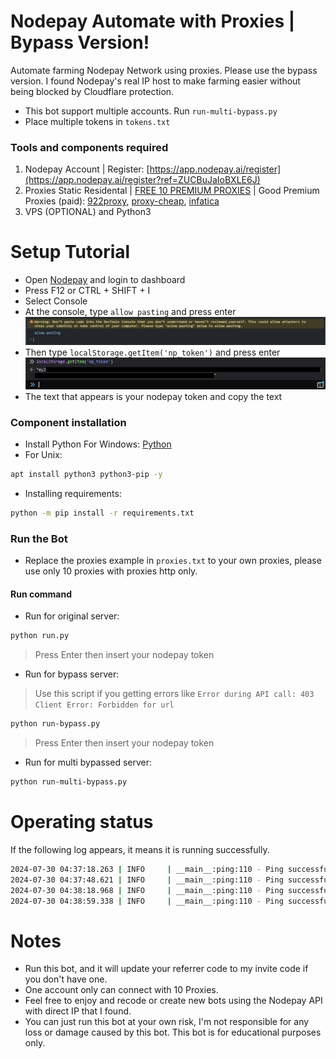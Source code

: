 # Nodepay Automate with Proxies | Bypass Version!
Automate farming Nodepay Network using proxies. Please use the bypass version. I found Nodepay's real IP host to make farming easier without being blocked by Cloudflare protection. 
- This bot support multiple accounts. Run ```run-multi-bypass.py```
- Place multiple tokens in ```tokens.txt```
### Tools and components required
1. Nodepay Account | Register: [https://app.nodepay.ai/register](https://app.nodepay.ai/register?ref=ZUCBuJaIoBXLE6J)
2. Proxies Static Residental | [FREE 10 PREMIUM PROXIES](https://www.webshare.io/?referral_code=p7k7whpdu2jg) | Good Premium Proxies (paid): [922proxy](https://www.922proxy.com/register?inviter_code=d03d4fed), [proxy-cheap](https://app.proxy-cheap.com/r/JysUiH), [infatica](https://dashboard.infatica.io/aff.php?aff=544)
3. VPS (OPTIONAL) and Python3
# Setup Tutorial
- Open [Nodepay](https://app.nodepay.ai/register?ref=ZUCBuJaIoBXLE6J) and login to dashboard
- Press F12 or CTRL + SHIFT + I
- Select Console
- At the console, type ```allow pasting``` and press enter
![0001](https://github.com/im-hanzou/getgrass_bot/blob/main/pasting.JPG)
- Then type ``localStorage.getItem('np_token')`` and press enter
![0002](https://github.com/im-hanzou/getgrass_bot/blob/main/nodepaytoken.png)
- The text that appears is your nodepay token and copy the text
### Component installation
- Install Python For Windows: [Python](https://www.python.org/ftp/python/3.13.0/python-3.13.0-amd64.exe)
- For Unix:
```bash
apt install python3 python3-pip -y
```
- Installing requirements: 
```bash
python -m pip install -r requirements.txt
```
### Run the Bot
- Replace the proxies example in ```proxies.txt``` to your own proxies, please use only 10 proxies with proxies http only.
#### Run command
- Run for original server:
```bash
python run.py
```
>Press Enter then insert your nodepay token
- Run for bypass server:
>Use this script if you getting errors like ```Error during API call: 403 Client Error: Forbidden for url```
```bash
python run-bypass.py
```
>Press Enter then insert your nodepay token
- Run for multi bypassed server:
```bash
python run-multi-bypass.py
```
# Operating status
If the following log appears, it means it is running successfully.
```bash
2024-07-30 04:37:18.263 | INFO     | __main__:ping:110 - Ping successful: {'success': True, 'code': 0, 'msg': 'Success', 'data': {'ip_score': 88}}
2024-07-30 04:37:48.621 | INFO     | __main__:ping:110 - Ping successful: {'success': True, 'code': 0, 'msg': 'Success', 'data': {'ip_score': 90}}
2024-07-30 04:38:18.968 | INFO     | __main__:ping:110 - Ping successful: {'success': True, 'code': 0, 'msg': 'Success', 'data': {'ip_score': 94}}
2024-07-30 04:38:59.338 | INFO     | __main__:ping:110 - Ping successful: {'success': True, 'code': 0, 'msg': 'Success', 'data': {'ip_score': 98}}
```
# Notes
- Run this bot, and it will update your referrer code to my invite code if you don't have one.
- One account only can connect with 10 Proxies.
- Feel free to enjoy and recode or create new bots using the Nodepay API with direct IP that I found.
- You can just run this bot at your own risk, I'm not responsible for any loss or damage caused by this bot. This bot is for educational purposes only.
